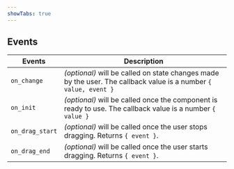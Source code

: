 ```yaml
---
showTabs: true
---
```


## Events

| Events          | Description                                                                                                      |
| --------------- | ---------------------------------------------------------------------------------------------------------------- |
| `on_change`     | _(optional)_ will be called on state changes made by the user. The callback value is a number `{ value, event }` |
| `on_init`       | _(optional)_ will be called once the component is ready to use. The callback value is a number `{ value }`       |
| `on_drag_start` | _(optional)_ will be called once the user stops dragging. Returns `{ event }`.                                   |
| `on_drag_end`   | _(optional)_ will be called once the user starts dragging. Returns `{ event }`.                                  |
